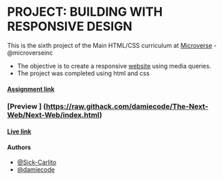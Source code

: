 # PROJECT: BUILDING WITH RESPONSIVE DESIGN

This is the sixth project of the Main HTML/CSS curriculum at [Microverse](https://www.microverse.org/) - @microverseinc

* The objective is to create a responsive [website](http://thenextweb.com/) using media queries.
* The project was completed using html and css 

#### [Assignment link](https://www.theodinproject.com/courses/html5-and-css3/lessons/building-with-responsive-design)
###  [Preview ] (https://raw.githack.com/damiecode/The-Next-Web/Next-Web/index.html)
#### [Live link]( https://damiecode.github.io/The-Next-Web/)

#### Authors

* [@Sick-Carlito](https://github.com/Sick-Carlito)
* [@damiecode](https://github.com/damiecode)

